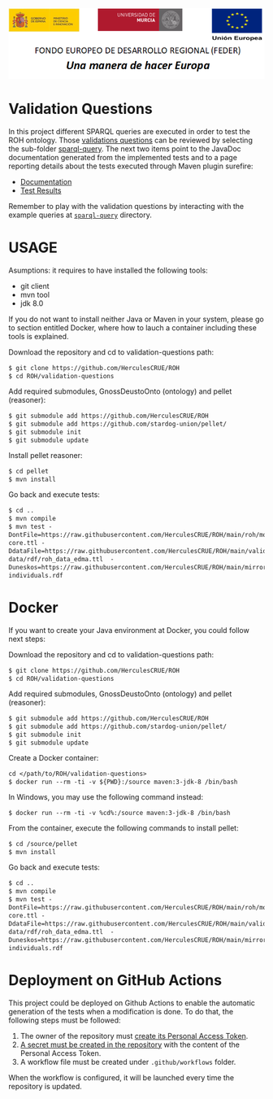 ![](../Docs/media/CabeceraDocumentosMD.png)

#  Validation Questions

In this project different SPARQL queries are executed in order to test the ROH ontology. Those [validations questions](https://github.com/HerculesCRUE/GnossDeustoOnto/blob/master/Documentation/2-%20CoberturaPreguntasCompetencia.pdf) can be reviewed by selecting the sub-folder [sparql-query](https://github.com/HerculesCRUE/ROH/tree/main/validation-questions/sparql-query). The next two items point to the JavaDoc documentation generated from the implemented tests and to a page reporting details about the tests executed through Maven plugin surefire: 

* [Documentation](https://deustohercules.github.io/validation-questions/testapidocs/index.html)
* [Test Results](https://deustohercules.github.io/validation-questions/surefire-report.html)

Remember to play with the validation questions by interacting with the example queries at [`sparql-query`](https://github.com/HerculesCRUE/ROH/tree/main/validation-questions/sparql-query) directory.


# USAGE

Asumptions: it requires to have installed the following tools:
- git client
- mvn tool
- jdk 8.0

If you do not want to install neither Java or Maven in your system, please go to section entitled Docker, where how to lauch a container including these tools is explained. 

Download the repository and cd to validation-questions path:

```
$ git clone https://github.com/HerculesCRUE/ROH
$ cd ROH/validation-questions
```

Add required submodules, GnossDeustoOnto (ontology) and pellet (reasoner):

```
$ git submodule add https://github.com/HerculesCRUE/ROH
$ git submodule add https://github.com/stardog-union/pellet/
$ git submodule init
$ git submodule update
```

Install pellet reasoner:

```
$ cd pellet
$ mvn install
```

Go back and execute tests:

```
$ cd ..
$ mvn compile
$ mvn test -DontFile=https://raw.githubusercontent.com/HerculesCRUE/ROH/main/roh/modules/core/roh-core.ttl -DdataFile=https://raw.githubusercontent.com/HerculesCRUE/ROH/main/validation-data/rdf/roh_data_edma.ttl  -Duneskos=https://raw.githubusercontent.com/HerculesCRUE/ROH/main/mirror/uneskos/unesco-individuals.rdf
```
# Docker

If you want to create your Java environment at Docker, you could follow next steps:

Download the repository and cd to validation-questions path:

```
$ git clone https://github.com/HerculesCRUE/ROH
$ cd ROH/validation-questions
```

Add required submodules, GnossDeustoOnto (ontology) and pellet (reasoner):

```
$ git submodule add https://github.com/HerculesCRUE/ROH
$ git submodule add https://github.com/stardog-union/pellet/
$ git submodule init
$ git submodule update
```

Create a Docker container:

```
cd </path/to/ROH/validation-questions>
$ docker run --rm -ti -v ${PWD}:/source maven:3-jdk-8 /bin/bash
```

In Windows, you may use the following command instead:

```
$ docker run --rm -ti -v %cd%:/source maven:3-jdk-8 /bin/bash
```

From the container, execute the following commands to install pellet:

```
$ cd /source/pellet
$ mvn install
```

Go back and execute tests:

```
$ cd ..
$ mvn compile
$ mvn test -DontFile=https://raw.githubusercontent.com/HerculesCRUE/ROH/main/roh/modules/core/roh-core.ttl -DdataFile=https://raw.githubusercontent.com/HerculesCRUE/ROH/main/validation-data/rdf/roh_data_edma.ttl  -Duneskos=https://raw.githubusercontent.com/HerculesCRUE/ROH/main/mirror/uneskos/unesco-individuals.rdf
```

# Deployment on GitHub Actions

This project could be deployed on Github Actions to enable the automatic generation of the tests when a modification is done. To do that, the following steps must be followed:

1. The owner of the repository must [create its Personal Access Token](https://help.github.com/en/github/authenticating-to-github/creating-a-personal-access-token-for-the-command-line).
2. [A secret must be created in the repository](https://help.github.com/en/actions/configuring-and-managing-workflows/creating-and-storing-encrypted-secrets) with the content of the Personal Access Token.
3. A workflow file must be created under `.github/workflows` folder. 

When the workflow is configured, it will be launched every time the repository is updated.